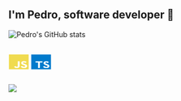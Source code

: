 ## I'm Pedro, software developer 🤙

![Pedro's GitHub stats](https://github-readme-stats.vercel.app/api?username=pedropereiraassis&show_icons=true&theme=dark&hide_rank=true&show=reviews,prs_merged)

<div style="display: inline_block"><br>
  <img align="center" alt="Pedro-Js" height="30" width="40" src="https://raw.githubusercontent.com/devicons/devicon/master/icons/javascript/javascript-plain.svg">
  <img align="center" alt="Pedro-Ts" height="30" width="40" src="https://raw.githubusercontent.com/devicons/devicon/master/icons/typescript/typescript-plain.svg">
<!--   <img align="center" alt="Pedro-Go" height="30" width="40" src="https://raw.githubusercontent.com/devicons/devicon/master/icons/go/go-original.svg"> -->
</div>

  ##
 
<div> 
  <a href="https://www.linkedin.com/in/pedropereiraassis/" target="_blank"><img src="https://img.shields.io/badge/-LinkedIn-%230077B5?style=for-the-badge&logo=linkedin&logoColor=white" target="_blank"></a> 
  
</div>
